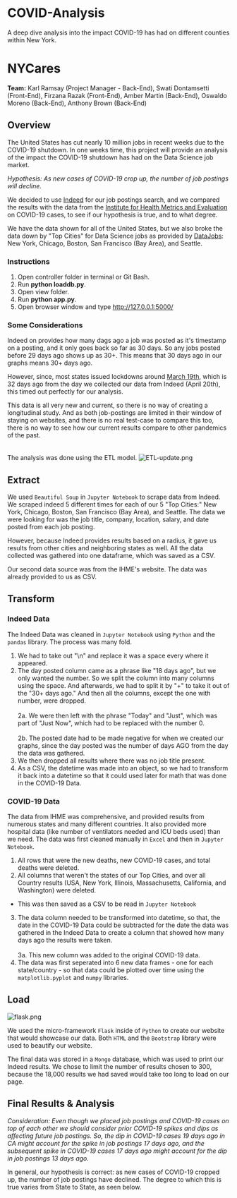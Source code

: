 # COVID-Analysis
A deep dive analysis into the impact COVID-19 has had on different counties within New York.

# NYCares

**Team:** Karl Ramsay (Project Manager - Back-End), Swati Dontamsetti (Front-End), Firzana Razak (Front-End), Amber Martin (Back-End), Oswaldo Moreno (Back-End), Anthony Brown (Back-End)

## Overview
The United States has cut nearly 10 million jobs in recent weeks due to the COVID-19 shutdown. In one weeks time, this project will provide an analysis of the impact the COVID-19 shutdown has had on the Data Science job market.

*Hypothesis: As new cases of COVID-19 crop up, the number of job postings will decline.*

We decided to use <a href="https://www.indeed.com/">Indeed</a> for our job postings search, and we compared the results with the data from the <a href="https://covid19.healthdata.org/united-states-of-america">Institute for Health Metrics and Evaluation</a> on COVID-19 cases, to see if our hypothesis is true, and to what degree.

We have the data shown for all of the United States, but we also broke the data down by "Top Cities" for Data Science jobs as provided by <a href="https://datajobs.com/">DataJobs</a>: New York, Chicago, Boston, San Francisco (Bay Area), and Seattle.

### Instructions
1. Open controller folder in terminal or Git Bash.
2. Run **python loaddb.py**. 
3. Open view folder.
4. Run **python app.py**. 
5. Open browser window and type http://127.0.0.1:5000/

### Some Considerations
Indeed on provides how many dags ago a job was posted as it's timestamp on a posting, and it only goes back so far as 30 days. So any jobs posted before 29 days ago shows up as 30+. This means that 30 days ago in our graphs means 30+ days ago.

However, since, most states issued lockdowns around <a href="https://en.wikipedia.org/wiki/2020_coronavirus_pandemic_in_the_United_States">March 19th</a>, which is 32 days ago from the day we collected our data from Indeed (April 20th), this timed out perfectly for our analysis.

This data is all very new and current, so there is no way of creating a longitudinal study. And as both job-postings are limited in their window of staying on websites, and there is no real test-case to compare this too, there is no way to see how our current results compare to other pandemics of the past.
<br><br><br>
The analysis was done using the ETL model.
![ETL-update.png](view/static/img/etl-update.png)

## Extract
We used `Beautiful Soup` in `Jupyter Notebook` to scrape data from Indeed. We scraped indeed 5 different times for each of our 5 "Top Cities:" New York, Chicago, Boston, San Francisco (Bay Area), and Seattle. The data we were looking for was the job title, company, location, salary, and date posted from each job posting.

However, because Indeed provides results based on a radius, it gave us results from other cities and neighboring states as well. All the data collected was gathered into one dataframe, which was saved as a CSV.

Our second data source was from the IHME's website. The data was already provided to us as CSV.

## Transform
### Indeed Data
The Indeed Data was cleaned in `Jupyter Notebook` using `Python` and the `pandas` library. The process was many fold.
1. We had to take out "\n" and replace it was a space every where it appeared.
2. The day posted column came as a phrase like "18 days ago", but we only wanted the number. So we split the column into many columns using the space. And afterwards, we had to split it by "+" to take it out of the "30+ days ago." And then all the columns, except the one with number, were dropped.<br><br>
  2a. We were then left with the phrase "Today" and "Just", which was part of "Just Now", which had to be replaced with the number 0.<br><br>
  2b. The posted date had to be made negative for when we created our graphs, since the day posted was the number of days AGO from the day the data was gathered. 
3. We then dropped all results where there was no job title present.
4. As a CSV, the datetime was made into an object, so we had to transform it back into a datetime so that it could used later for math that was done in the COVID-19 Data.

### COVID-19 Data
The data from IHME was comprehensive, and provided results from numerous states and many different countries. It also provided more hospital data (like number of ventilators needed and ICU beds used) than we need. The data was first cleaned manually in `Excel` and then in `Jupyter Notebook`.
1. All rows that were the new deaths, new COVID-19 cases, and total deaths were deleted.
2. All columns that weren't the states of our Top Cities, and over all Country results (USA, New York, Illinois, Massachusetts, California, and Washington) were deleted.
* This was then saved as a CSV to be read in `Jupyter Notebook`
3. The data column needed to be transformed into datetime, so that, the date in the COVID-19 Data could be subtracted for the date the data was gathered in the Indeed Data to create a column that showed how many days ago the results were taken.<br><br>
3a. This new column was added to the original COVID-19 data.
4. The data was first seperated into 6 new data frames - one for each state/country - so that data could be plotted over time using the `matplotlib.pyplot` and `numpy` libraries.

## Load
![flask.png](view/static/img/flask.png)

We used the micro-framework `Flask` inside of `Python` to create our website that would showcase our data. Both `HTML` and the `Bootstrap` library were used to beautify our website.

The final data was stored in a `Mongo` database, which was used to print our Indeed results. We chose to limit the number of results chosen to 300, because the 18,000 results we had saved would take too long to load on our page.

## Final Results & Analysis
*Consideration: Even though we placed job postings and COVID-19 cases on top of each other we should consider prior COVID-19 spikes and dips as affecting future job postings. So, the dip in COVID-19 cases 19 days ago in CA might account for the spike in job postings 17 days ago, and the subsequent spike in COVID-19 cases 17 days ago might account for the dip in job postings 13 days ago.*

In general, our hypothesis is correct: as new cases of COVID-19 cropped up, the number of job postings have declined. The degree to which this is true varies from State to State, as seen below.
